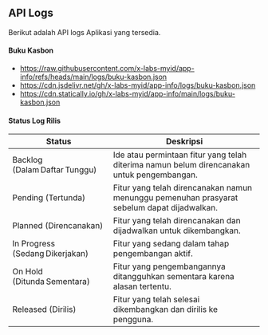 ## API Logs
Berikut adalah API logs Aplikasi yang tersedia.

#### Buku Kasbon
- https://raw.githubusercontent.com/x-labs-myid/app-info/refs/heads/main/logs/buku-kasbon.json
- https://cdn.jsdelivr.net/gh/x-labs-myid/app-info/logs/buku-kasbon.json
- https://cdn.statically.io/gh/x-labs-myid/app-info/main/logs/buku-kasbon.json


#### Status Log Rilis
<table>
  <thead>
    <tr>
      <th>Status</th>
      <th>Deskripsi</th>
    </tr>
  </thead>
  <tbody>
    <tr>
      <td>Backlog (Dalam Daftar Tunggu)</td>
      <td>Ide atau permintaan fitur yang telah diterima namun belum direncanakan untuk pengembangan.</td>
    </tr>
    <tr>
      <td>Pending (Tertunda)</td>
      <td>Fitur yang telah direncanakan namun menunggu pemenuhan prasyarat sebelum dapat dijadwalkan.</td>
    </tr>
    <tr>
      <td>Planned (Direncanakan)</td>
      <td>Fitur yang telah direncanakan dan dijadwalkan untuk dikembangkan.</td>
    </tr>
    <tr>
      <td>In Progress (Sedang Dikerjakan)</td>
      <td>Fitur yang sedang dalam tahap pengembangan aktif.</td>
    </tr>
    <tr>
      <td>On Hold (Ditunda Sementara)</td>
      <td>Fitur yang pengembangannya ditangguhkan sementara karena alasan tertentu.</td>
    </tr>
    <tr>
      <td>Released (Dirilis)</td>
      <td>Fitur yang telah selesai dikembangkan dan dirilis ke pengguna.</td>
    </tr>
  </tbody>
</table>
